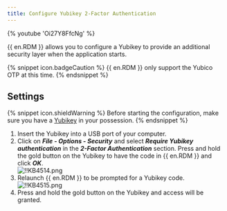 ```yaml
---
title: Configure Yubikey 2-Factor Authentication
---
```

{% youtube 'Oi27Y8FfcNg' %}

{{ en.RDM }} allows you to configure a Yubikey to provide an additional security layer when the application starts.

{% snippet icon.badgeCaution %}
{{ en.RDM }} only support the Yubico OTP at this time.
{% endsnippet %}

## Settings

{% snippet icon.shieldWarning %}
Before starting the configuration, make sure you have a [Yubikey](https://www.yubico.com/) in your possession.
{% endsnippet %}

1. Insert the Yubikey into a USB port of your computer.
1. Click on ***File - Options - Security*** and select ***Require Yubikey authentication*** in the ***2-Factor Authentication*** section. Press and hold the gold button on the Yubikey to have the code in {{ en.RDM }} and click ***OK***.  
![!!KB4514.png](/img/en/kb/KB4514.png)
1. Relaunch {{ en.RDM }} to be prompted for a Yubikey code.  
![!!KB4515.png](/img/en/kb/KB4515.png)
1. Press and hold the gold button on the Yubikey and access will be granted.
